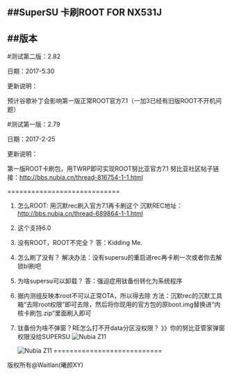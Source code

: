 ##SuperSU 卡刷ROOT FOR NX531J
----------------------------
##版本
----------------------------
#测试第二版：2.82

日期：2017-5.30

更新说明：

预计谷歌补丁会影响第一版正常ROOT官方7.1（一加3已经有旧版ROOT不开机问题）

#测试第一版：2.79

日期：2017-2-25

更新说明：

第一版ROOT卡刷包，用TWRP即可实现ROOT努比亚官方7.1 
努比亚社区帖子链接：http://bbs.nubia.cn/thread-816754-1-1.html

============================

1. 怎么ROOT:   用沉默rec刷入官方7.1再卡刷这个
   沉默REC地址：http://bbs.nubia.cn/thread-689864-1-1.html

2. 这个支持6.0

3. 没有ROOT，ROOT不完全？
   答：Kidding Me.

4. 怎么刷了没有？
   解决办法：没有supersu的重启进rec再卡刷一次或者你去解锁bl刷吧


5. 为啥supersu可以卸载？
   答：强迫症用钛备份转化为系统程序

6. 据内测组反映本root不可以正常OTA，所以得去除
   方法：沉默rec的沉默工具箱“去除root权限”即可去除，然后将你现用的官方包的原boot.img替换进“内核卡刷包.zip”里面刷入即可 

7. 钛备份为啥不弹窗？RE怎么打不开data分区没权限？
   》》你的努比亚管家弹窗权限没给SUPERSU
   ![Nubia Z11](http://static.bbs.nubia.cn/forum/201703/03/192603v8ithdwdk9qjbhkw.png.thumb.jpg "Nubia Z11")

   ![Nubia Z11](http://static.bbs.nubia.cn/forum/201703/03/192604rbtxs79t2xy4hebb.png.thumb.jpg "Nubia Z11")
===========================

版权所有@Waitlan(曦颜XY)
